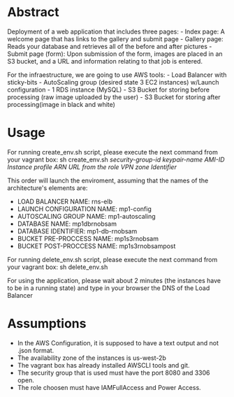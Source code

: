 # Abstract

Deployment of a web application that includes three pages:
	-   Index page: A welcome page that has links to the gallery and submit page
	-   Gallery page: Reads your database and retrieves all of the before and after pictures
	-   Submit page (form): Upon submission of the form, images are placed in an S3 bucket, and a URL and information relating to that job is entered.

For the infraestructure, we are going to use AWS tools:
	- Load Balancer with sticky-bits
	- AutoScaling group (desired state 3 EC2 instances) w/Launch configuration
	- 1 RDS instance (MySQL)
	- S3 Bucket for storing before processing (raw image uploaded by the user)
	- S3 Bucket for storing after processing(image in black and white)

# Usage

For running create_env.sh script, please execute the next command from your vagrant box: sh create_env.sh *security-group-id* *keypair-name* *AMI-ID* *Instance profile ARN URL from the role* *VPN zone Identifier*

This order will launch the enviroment, assuming that the names of the architecture's elements are:
* LOAD BALANCER NAME: rns-elb
* LAUNCH CONFIGURATION NAME: mp1-config
* AUTOSCALING GROUP NAME: mp1-autoscaling
* DATABASE NAME: mp1dbrnobsam
* DATABASE IDENTIFIER: mp1-db-rnobsam
* BUCKET PRE-PROCCESS NAME: mp1s3rnobsam
* BUCKET POST-PROCCESS NAME: mp1s3rnobsampost

For running delete_env.sh script, please execute the next command from your vagrant box: sh delete_env.sh

For using the application, please wait about 2 minutes (the instances have to be in a running state) and type in your browser the DNS of the Load Balancer

# Assumptions

- In the AWS Configuration, it is supposed to have a text output and not .json format.
- The availability zone of the instances is us-west-2b
- The vagrant box has already installed AWSCLI tools and git.
- The security group that is used must have the port 8080 and 3306 open.
- The role choosen must have IAMFullAccess and Power Access.
